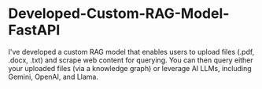 # Developed-Custom-RAG-Model-FastAPI
I've developed a custom RAG model that enables users to upload files (.pdf, .docx, .txt) and scrape web content for querying. You can then query either your uploaded files (via a knowledge graph) or leverage AI LLMs, including Gemini, OpenAI, and Llama.
